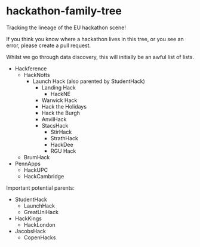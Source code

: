 # hackathon-family-tree
Tracking the lineage of the EU hackathon scene! 

If you think you know where a hackathon lives in this tree, or you see an error, please create a pull request. 

Whilst we go through data discovery, this will initially be an awful list of lists. 

- Hackference
  - HackNotts
    - Launch Hack (also parented by StudentHack)
      - Landing Hack
        - HackNE
      - Warwick Hack
      - Hack the Holidays
      - Hack the Burgh
      - AnvilHack
      - StacsHack
        - StirHack
        - StrathHack
        - HackDee
        - RGU Hack
  - BrumHack
- PennApps
  - HackUPC
  - HackCambridge
 
Important potential parents: 

- StudentHack
  - LaunchHack
  - GreatUniHack
- HackKings
  - HackLondon
- JacobsHack
  - CopenHacks
